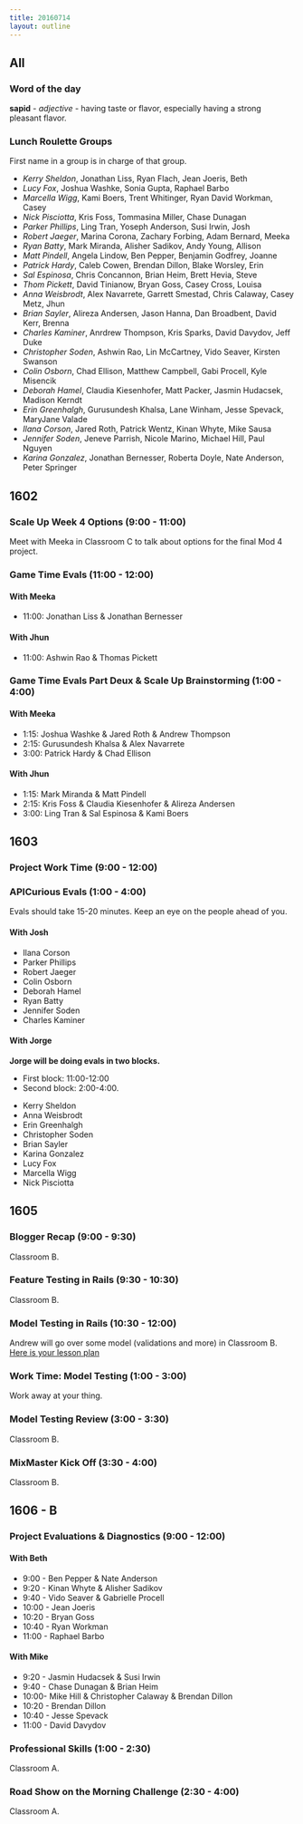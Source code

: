 ```yaml
---
title: 20160714
layout: outline
---
```


## All

### Word of the day

**sapid** - _adjective_ - having taste or flavor, especially having a strong
pleasant flavor.


### Lunch Roulette Groups

First name in a group is in charge of that group.

* *Kerry Sheldon*, Jonathan Liss, Ryan Flach, Jean Joeris, Beth
* *Lucy Fox*, Joshua Washke, Sonia Gupta, Raphael Barbo
* *Marcella Wigg*, Kami Boers, Trent Whitinger, Ryan David Workman, Casey
* *Nick Pisciotta*, Kris Foss, Tommasina Miller, Chase Dunagan
* *Parker Phillips*, Ling Tran, Yoseph Anderson, Susi Irwin, Josh
* *Robert Jaeger*, Marina Corona, Zachary Forbing, Adam Bernard, Meeka
* *Ryan Batty*, Mark Miranda, Alisher Sadikov, Andy Young, Allison
* *Matt Pindell*, Angela Lindow, Ben Pepper, Benjamin Godfrey, Joanne
* *Patrick Hardy*, Caleb Cowen, Brendan Dillon, Blake Worsley, Erin
* *Sal Espinosa*, Chris Concannon, Brian Heim, Brett Hevia, Steve
* *Thom Pickett*, David Tinianow, Bryan Goss, Casey Cross, Louisa
* *Anna Weisbrodt*, Alex Navarrete, Garrett Smestad, Chris Calaway, Casey Metz, Jhun
* *Brian Sayler*, Alireza Andersen, Jason Hanna, Dan Broadbent, David Kerr, Brenna
* *Charles Kaminer*, Anrdrew Thompson, Kris Sparks, David Davydov, Jeff Duke
* *Christopher Soden*, Ashwin Rao, Lin McCartney, Vido Seaver, Kirsten Swanson
* *Colin Osborn*, Chad Ellison, Matthew Campbell, Gabi Procell, Kyle Misencik
* *Deborah Hamel*, Claudia Kiesenhofer, Matt Packer, Jasmin Hudacsek, Madison Kerndt
* *Erin Greenhalgh*, Gurusundesh Khalsa, Lane Winham, Jesse Spevack, MaryJane Valade
* *Ilana Corson*, Jared Roth, Patrick Wentz, Kinan Whyte, Mike Sausa
* *Jennifer Soden*, Jeneve Parrish, Nicole Marino, Michael Hill, Paul Nguyen
* *Karina Gonzalez*, Jonathan Bernesser, Roberta Doyle, Nate Anderson, Peter Springer

## 1602

### Scale Up Week 4 Options (9:00 - 11:00)

Meet with Meeka in Classroom C to talk about options for the final Mod 4 project.

### Game Time Evals (11:00 - 12:00)

#### With Meeka

- 11:00: Jonathan Liss & Jonathan Bernesser

#### With Jhun

- 11:00: Ashwin Rao & Thomas Pickett

### Game Time Evals Part Deux & Scale Up Brainstorming (1:00 - 4:00)

#### With Meeka

- 1:15: Joshua Washke & Jared Roth & Andrew Thompson
- 2:15: Gurusundesh Khalsa & Alex Navarrete
- 3:00: Patrick Hardy & Chad Ellison

#### With Jhun

- 1:15: Mark Miranda & Matt Pindell
- 2:15: Kris Foss & Claudia Kiesenhofer & Alireza Andersen
- 3:00: Ling Tran & Sal Espinosa & Kami Boers

## 1603

### Project Work Time (9:00 - 12:00)

### APICurious Evals (1:00 - 4:00)

Evals should take 15-20 minutes. Keep an eye on the people ahead of you.

#### With Josh

- Ilana Corson
- Parker Phillips
- Robert Jaeger
- Colin Osborn
- Deborah Hamel
- Ryan Batty
- Jennifer Soden
- Charles Kaminer

#### With Jorge

**Jorge will be doing evals in two blocks.**
 * First block: 11:00-12:00
 * Second block: 2:00-4:00.

- Kerry Sheldon
- Anna Weisbrodt
- Erin Greenhalgh
- Christopher Soden
- Brian Sayler
- Karina Gonzalez
- Lucy Fox
- Marcella Wigg
- Nick Pisciotta

## 1605

### Blogger Recap (9:00 - 9:30)

Classroom B.

### Feature Testing in Rails (9:30 - 10:30)

Classroom B.

### Model Testing in Rails (10:30 - 12:00)

Andrew will go over some model (validations and more) in Classroom B. [Here is your lesson plan](https://github.com/turingschool/lesson_plans/blob/master/ruby_02-web_applications_with_ruby/model_testing_in_rails.markdown)

### Work Time: Model Testing (1:00 - 3:00)

Work away at your thing.

### Model Testing Review (3:00 - 3:30)

Classroom B.

### MixMaster Kick Off (3:30 - 4:00)

Classroom B.


## 1606 - B

### Project Evaluations & Diagnostics (9:00 - 12:00)

#### With Beth
* 9:00 - Ben Pepper & Nate Anderson
* 9:20 - Kinan Whyte & Alisher Sadikov
* 9:40 - Vido Seaver & Gabrielle Procell
* 10:00 - Jean Joeris
* 10:20 - Bryan Goss
* 10:40 - Ryan Workman
* 11:00 - Raphael Barbo

#### With Mike
* 9:20 - Jasmin Hudacsek & Susi Irwin
* 9:40 - Chase Dunagan & Brian Heim
* 10:00- Mike Hill & Christopher Calaway & Brendan Dillon
* 10:20 - Brendan Dillon
* 10:40 - Jesse Spevack
* 11:00 - David Davydov

### Professional Skills (1:00 - 2:30)

Classroom A.

### Road Show on the Morning Challenge (2:30 - 4:00)

Classroom A.
